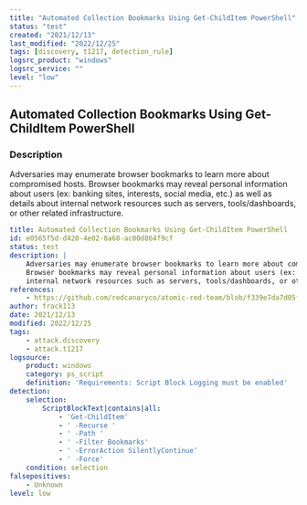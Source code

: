 ```yaml
---
title: "Automated Collection Bookmarks Using Get-ChildItem PowerShell"
status: "test"
created: "2021/12/13"
last_modified: "2022/12/25"
tags: [discovery, t1217, detection_rule]
logsrc_product: "windows"
logsrc_service: ""
level: "low"
---
```


## Automated Collection Bookmarks Using Get-ChildItem PowerShell

### Description

Adversaries may enumerate browser bookmarks to learn more about compromised hosts.
Browser bookmarks may reveal personal information about users (ex: banking sites, interests, social media, etc.) as well as details about
internal network resources such as servers, tools/dashboards, or other related infrastructure.


```yml
title: Automated Collection Bookmarks Using Get-ChildItem PowerShell
id: e0565f5d-d420-4e02-8a68-ac00d864f9cf
status: test
description: |
    Adversaries may enumerate browser bookmarks to learn more about compromised hosts.
    Browser bookmarks may reveal personal information about users (ex: banking sites, interests, social media, etc.) as well as details about
    internal network resources such as servers, tools/dashboards, or other related infrastructure.
references:
    - https://github.com/redcanaryco/atomic-red-team/blob/f339e7da7d05f6057fdfcdd3742bfcf365fee2a9/atomics/T1217/T1217.md
author: frack113
date: 2021/12/13
modified: 2022/12/25
tags:
    - attack.discovery
    - attack.t1217
logsource:
    product: windows
    category: ps_script
    definition: 'Requirements: Script Block Logging must be enabled'
detection:
    selection:
        ScriptBlockText|contains|all:
            - 'Get-ChildItem'
            - ' -Recurse '
            - ' -Path '
            - ' -Filter Bookmarks'
            - ' -ErrorAction SilentlyContinue'
            - ' -Force'
    condition: selection
falsepositives:
    - Unknown
level: low

```
